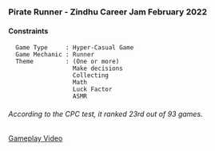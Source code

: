 ### Pirate Runner - Zindhu Career Jam February 2022

#### Constraints
      Game Type     : Hyper-Casual Game
      Game Mechanic : Runner
      Theme         : (One or more)
                      Make decisions
                      Collecting
                      Math
                      Luck Factor
                      ASMR

###### According to the CPC test, it ranked 23rd out of 93 games.


[Gameplay Video](https://youtu.be/oeVFnp5PEP8)
